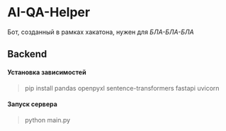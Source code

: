 # AI-QA-Helper
Бот, созданный в рамках хакатона, нужен для *БЛА-БЛА-БЛА*


## Backend

#### Установка зависимостей
> pip install pandas openpyxl sentence-transformers fastapi uvicorn

#### Запуск сервера
> python main.py